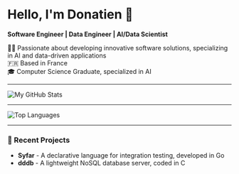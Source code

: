 # Hello, I'm Donatien 👋

**Software Engineer | Data Engineer | AI/Data Scientist**

👨‍💻 Passionate about developing innovative software solutions, specializing in AI and data-driven applications  
🇫🇷 Based in France  
🎓 Computer Science Graduate, specialized in AI  

---

![My GitHub Stats](https://github-readme-stats.vercel.app/api?username=dinyad-prog00&show_icons=true&theme=radical)

---
![Top Languages](https://github-readme-stats.vercel.app/api/top-langs/?username=dinyad-prog00&layout=compact&theme=radical)

---

### 📂 Recent Projects
- **Syfar** - A declarative language for integration testing, developed in Go
- **dddb** - A lightweight NoSQL database server, coded in C
